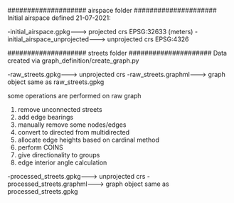 #################### airspace folder #####################
Initial airspace defined 21-07-2021: 

-initial_airspace.gpkg---> projected crs EPSG:32633 (meters)
-initial_airspace_unprojected---> unprojected crs EPSG:4326

#################### streets folder #####################
Data created via graph_definition/create_graph.py

-raw_streets.gpkg---> unprojected crs
-raw_streets.graphml---> graph object same as raw_streets.gpkg

some operations are performed on raw graph
1) remove unconnected streets
2) add edge bearings
3) manually remove some nodes/edges
4) convert to directed from multidirected
5) allocate edge heights based on cardinal method
6) perform COINS
7) give directionality to groups
8) edge interior angle calculation

-processed_streets.gpkg---> unprojected crs
-processed_streets.graphml---> graph object same as processed_streets.gpkg
